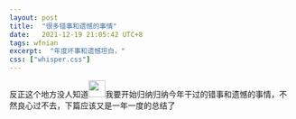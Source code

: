 ```yaml
---
layout: post
title:  "很多错事和遗憾的事情"
date:   2021-12-19 21:05:42 UTC+8
tags: wfnian
excerpt:  "年度坏事和遗憾坦白，"
css: ["whisper.css"]
---
```



<p class="pp">反正这个地方没人知道<img class="BDE_Smiley" width="30" height="30" changedsize="false" src="https://gsp0.baidu.com/5aAHeD3nKhI2p27j8IqW0jdnxx1xbK/tb/editor/images/client/image_emoticon25.png" style="letter-spacing: 0.544px;"/>我要开始归纳归纳今年干过的错事和遗憾的事情，不然良心过不去，下篇应该又是一年一度的总结了</p>


